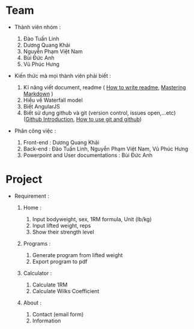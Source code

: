 # Team

* Thành viên nhóm :
 	
 	1. Đào Tuấn Linh
    2. Dương Quang Khải
    3. Nguyễn Phạm Việt Nam
    4. Bùi Đức Anh
    5. Vũ Phúc Hưng

* Kiến thức mà mọi thành viên phải biết :
	1. Kĩ năng viết document, readme ( [How to write readme](https://www.udacity.com/course/writing-readmes--ud777), [Mastering Markdown](https://guides.github.com/features/mastering-markdown/) )
	2. Hiểu về Waterfall model
	3. Biết AngularJS
	4. Biết sử dụng github và git (version control, issues open,...etc) ([Github Introduction](https://services.github.com/on-demand/intro-to-github/), [How to use git and github](https://www.udacity.com/course/how-to-use-git-and-github--ud775))

* Phân công việc :
	1. Front-end : Dương Quang Khải
	2. Back-end : Đào Tuấn Linh, Nguyễn Phạm Việt Nam, Vũ Phúc Hưng
	3. Powerpoint and User documentations : Bùi Đức Anh 

# Project

* Requirement :
	1. Home : 
		1. Input bodyweight, sex, 1RM formula, Unit (lb/kg)
		2. Input lifted weight, reps
		3. Show their strength level
	2. Programs :  
		1. Generate program from lifted weight
		2. Export program to pdf
	3. Calculator :
		1. Calculate 1RM
		2. Calculate Wilks Coefficient
	4. About :
	
    	1. Contact (email form)
    	2. Information

